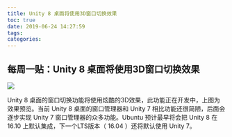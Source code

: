 ```yaml
---
title: Unity 8 桌面将使用3D窗口切换效果
toc: true
date: 2019-06-24 14:27:59
tags:
categories:
---
```






## 每周一贴：Unity 8 桌面将使用3D窗口切换效果

![](http://www.ubuntukylin.com/upload/images/unity8.jpg)

Unity 8 桌面的窗口切换功能将使用炫酷的3D效果，此功能正在开发中，上图为效果预览。当前 Unity 8 桌面的窗口管理器和 Unity 7 相比功能还很简陋，后面会逐步实现 Unity 7 窗口管理器的众多功能。Ubuntu 预计最早将会把 Unity 8 在 16.10 上默认集成，下一个LTS版本（ 16.04 ）还将默认使用 Unity 7。